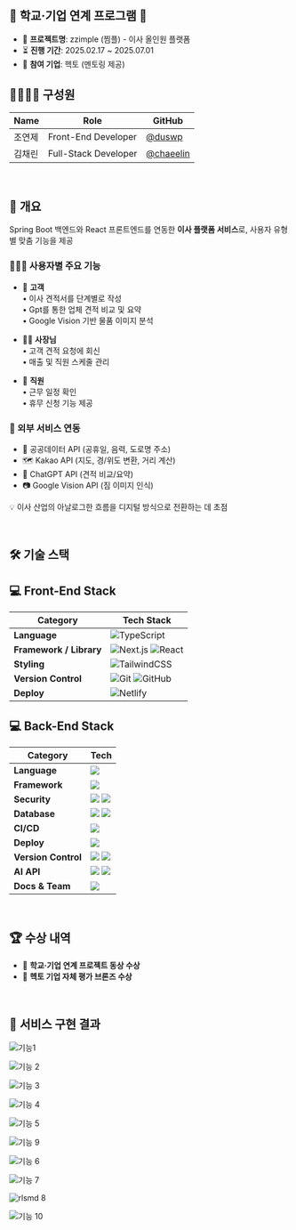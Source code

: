 ## 🏫 학교·기업 연계 프로그램 🏫  

- 🧾 **프로젝트명**: zzimple (찜플) - 이사 올인원 플랫폼 
- ⏳ **진행 기간**: 2025.02.17 ~ 2025.07.01  
- 🏢 **참여 기업**: 헥토 (멘토링 제공)

## 👨‍👩‍👧‍👦 구성원

| Name | Role | GitHub |
|------|------|--------|
| 조연제 | Front-End Developer | [@duswp](https://github.com/duswp) |
| 김채린 | Full-Stack Developer | [@chaeelin](https://github.com/chaeelin) |

<br>

## 📝 개요  

Spring Boot 백엔드와 React 프론트엔드를 연동한 **이사 플랫폼 서비스**로, 사용자 유형별 맞춤 기능을 제공

### 🧑‍🤝‍🧑 사용자별 주요 기능

- 👤 **고객**  
  • 이사 견적서를 단계별로 작성  
  • Gpt를 통한 업체 견적 비교 및 요약  
  • Google Vision 기반 물품 이미지 분석


- 👨‍💼 **사장님**  
  • 고객 견적 요청에 회신  
  • 매출 및 직원 스케줄 관리  

- 👷 **직원**  
  • 근무 일정 확인  
  • 휴무 신청 기능 제공  


### 🔗 외부 서비스 연동

- 📆 공공데이터 API (공휴일, 음력, 도로명 주소)  
- 🗺 Kakao API (지도, 경/위도 변환, 거리 계산)  
- 🧠 ChatGPT API (견적 비교/요약)  
- 📷 Google Vision API (짐 이미지 인식)

💡 이사 산업의 아날로그한 흐름을 디지털 방식으로 전환하는 데 초점

<br>  
                                                                                                                                                        
## 🛠 기술 스택

## 💻 Front-End Stack

| Category              | Tech Stack |
|-----------------------|------------|
| **Language**          | ![TypeScript](https://img.shields.io/badge/TypeScript-3178C6?style=flat-square&logo=typescript&logoColor=white) |
| **Framework / Library** | ![Next.js](https://img.shields.io/badge/Next.js-000000?style=flat-square&logo=nextdotjs&logoColor=white) ![React](https://img.shields.io/badge/React-61DAFB?style=flat-square&logo=react&logoColor=black) |
| **Styling**           | ![TailwindCSS](https://img.shields.io/badge/TailwindCSS-06B6D4?style=flat-square&logo=tailwindcss&logoColor=white) |
| **Version Control**   | ![Git](https://img.shields.io/badge/Git-F05032?style=flat-square&logo=git&logoColor=white) ![GitHub](https://img.shields.io/badge/GitHub-181717?style=flat-square&logo=github&logoColor=white) |
| **Deploy**            | ![Netlify](https://img.shields.io/badge/Netlify-00C7B7?style=flat-square&logo=netlify&logoColor=white) |

## 💻 Back-End Stack

| **Category**  | **Tech** |
|---------------|----------|
| **Language**  | <img src="https://img.shields.io/badge/Java-007396?style=flat-square&logo=java&logoColor=white"> |
| **Framework** | <img src="https://img.shields.io/badge/Spring-6DB33F?style=flat-square&logo=spring&logoColor=white"> |
| **Security**  | <img src="https://img.shields.io/badge/Spring%20Security-6DB33F?style=flat-square&logo=springsecurity&logoColor=white"> <img src="https://img.shields.io/badge/JWT-000000?style=flat-square&logo=jsonwebtokens&logoColor=white"> |
| **Database**  | <img src="https://img.shields.io/badge/MySQL-4479A1?style=flat-square&logo=mysql&logoColor=white"> <img src="https://img.shields.io/badge/Redis-DC382D?style=flat-square&logo=redis&logoColor=white"> |
| **CI/CD**     | <img src="https://img.shields.io/badge/GitHub%20Actions-2088FF?style=flat-square&logo=githubactions&logoColor=white"> |
| **Deploy**    | <img src="https://img.shields.io/badge/KT%20Cloud-000000?style=flat-square&logoColor=white"> |
| **Version Control** | <img src="https://img.shields.io/badge/Git-F05032?style=flat-square&logo=git&logoColor=white"> <img src="https://img.shields.io/badge/GitHub-181717?style=flat-square&logo=github&logoColor=white"> |
| **AI API**    | <img src="https://img.shields.io/badge/ChatGPT-00A67E?style=flat-square&logo=openai&logoColor=white"> <img src="https://img.shields.io/badge/Google%20Vision%20API-4285F4?style=flat-square&logo=googlecloud&logoColor=white"> |
| **Docs & Team** | <img src="https://img.shields.io/badge/Notion-000000?style=flat-square&logo=notion&logoColor=white"> |


<br>

## 🏆 수상 내역

- 🥉 **학교·기업 연계 프로젝트 동상 수상**  
- 🥉 **헥토 기업 자체 평가 브론즈 수상**

<br>
  
## 🚀 서비스 구현 결과
![기능1](https://github.com/user-attachments/assets/1b6ef3b8-58c2-4075-a057-136e8432cb96)

![기능 2](https://github.com/user-attachments/assets/aa12c930-9a84-484a-89a7-f07f2d043749)

![기능 3](https://github.com/user-attachments/assets/36131db8-1a09-4942-9ffa-f1c40867e991)

![기능 4](https://github.com/user-attachments/assets/cfbab371-a8c5-41b5-bd85-96820e6e54fa)

![기능 5](https://github.com/user-attachments/assets/1d3f325f-445a-4641-bf50-7f5e6c7b981e)

![기능 9](https://github.com/user-attachments/assets/47014e23-c2cf-4f9f-bdd0-67fa38c5938a)

![기능 6](https://github.com/user-attachments/assets/1c57e3c9-721d-48ae-b83a-3f1b1e092e0a)

![기능 7](https://github.com/user-attachments/assets/56fbe52d-186c-4e4e-8a63-7b91cdd5fe1c)

![rlsmd 8](https://github.com/user-attachments/assets/0e0776c6-7b63-4459-b8e6-043f7f2057c1)

![기능 10](https://github.com/user-attachments/assets/c04f040f-260e-40b5-a7a1-a227588f7887)

<br>
